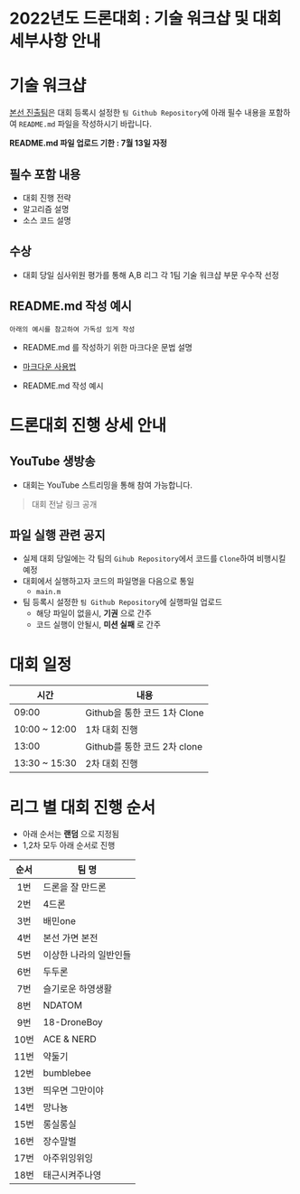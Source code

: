 # 2022년도 드론대회 : 기술 워크샵 및 대회 세부사항 안내

# 기술 워크샵

[본선 진출팀]()은 대회 등록시 설정한 `팀 Github Repository`에 아래 필수 내용을 포함하여 `README.md` 파일을 작성하시기 바랍니다.

__README.md 파일 업로드 기한 : 7월 13일 자정__

## 필수 포함 내용

* 대회 진행 전략
* 알고리즘 설명
* 소스 코드 설명


## 수상
* 대회 당일 심사위원 평가를 통해 A,B 리그 각 1팀 기술 워크샵 부문 우수작 선정


## README.md 작성 예시

`아래의 예시를 참고하여 가독성 있게 작성`

* README.md 를 작성하기 위한 마크다운 문법 설명
* [마크다운 사용법](https://gist.github.com/ihoneymon/652be052a0727ad59601)

* README.md 작성 예시



# 드론대회 진행 상세 안내

## YouTube 생방송
* 대회는 YouTube 스트리밍을 통해 참여 가능합니다.
 > 대회 전날 링크 공개

## 파일 실행 관련 공지
* 실제 대회 당일에는 각 팀의 `Gihub Repository`에서 코드를 `Clone`하여 비행시킬 예정
* 대회에서 실행하고자 코드의 파일명을 다음으로 통일
  * `main.m`
* 팀 등록시 설정한 `팀 Github Repository`에 실행파일 업로드
  * 해당 파일이 없을시, __기권__ 으로 간주
  * 코드 실행이 안될시, __미션 실패__ 로 간주
  
# 대회 일정
|시간|내용|
|--|--|
|09:00|Github을 통한 코드 1차 Clone|
|10:00 ~ 12:00|1차 대회 진행|
|13:00|Github를 통한 코드 2차 clone|
|13:30 ~ 15:30|2차 대회 진행|



# 리그 별 대회 진행 순서

* 아래 순서는 __랜덤__ 으로 지정됨
* 1,2차 모두 아래 순서로 진행

|순서|팀 명|
|:--:|--|
|1번|드론을 잘 만드론|
|2번|4드론|
|3번|배민one|
|4번|본선 가면 본전|
|5번|이상한 나라의 일반인들|
|6번|두두론|
|7번|슬기로운 하영생활|
|8번|NDATOM|
|9번|18-DroneBoy|
|10번|ACE & NERD|
|11번|약둘기|
|12번|bumblebee|
|13번|띄우면 그만이야|
|14번|망나뇽|
|15번|롱실롱실|
|16번|장수말벌|
|17번|아주위잉위잉|
|18번|태근시켜주나영|
